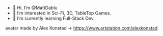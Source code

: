 - 👋 Hi, I’m @MattDablu
- 👀 I’m interested in Sci-Fi, 3D, TableTop Games.
- 🌱 I’m currently learning Full-Stack Dev.


avatar made by Alex Konstad -> https://www.artstation.com/alexkonstad
<!---
MattDablu/MattDablu is a ✨ special ✨ repository because its `README.md` (this file) appears on your GitHub profile.
You can click the Preview link to take a look at your changes.
--->
